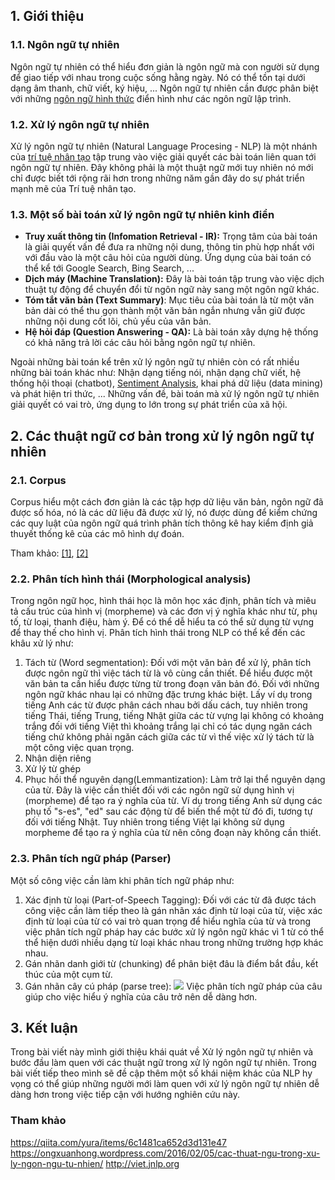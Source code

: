 ## 1. Giới thiệu
### 1.1. Ngôn ngữ tự nhiên
Ngôn ngữ tự nhiên có thể hiểu đơn giản là ngôn ngữ mà con người sử dụng để giao tiếp với nhau trong cuộc sống hằng ngày. Nó có thể tồn tại dưới dạng âm thanh, chữ viết, ký hiệu, ... Ngôn ngữ tự nhiên cần được phân biệt với những [ngôn ngữ hình thức](https://vi.wikipedia.org/wiki/Ng%C3%B4n_ng%E1%BB%AF_h%C3%ACnh_th%E1%BB%A9c) điển hình như các ngôn ngữ lập trình.
### 1.2. Xử lý ngôn ngữ tự nhiên
Xử lý ngôn ngữ tự nhiên (Natural Language Procesing - NLP) là một nhánh của [trí tuệ nhân tạo](https://vi.wikipedia.org/wiki/Tr%C3%AD_tu%E1%BB%87_nh%C3%A2n_t%E1%BA%A1o) tập trung vào việc giải quyết các bài toán liên quan tới ngôn ngữ tự nhiên. Đây không phải là một thuật ngữ mới tuy nhiên nó mới chỉ được biết tới rộng rãi hơn trong những năm gần đây do sự phát triển mạnh mẽ của Trí tuệ nhân tạo.
### 1.3. Một số bài toán xử lý ngôn ngữ tự nhiên kinh điển
* **Truy xuất thông tin (Infomation Retrieval - IR):** Trọng tâm của bài toán là giải quyết vấn đề đưa ra những nội dung, thông tin phù hợp nhất với với đầu vào là một câu hỏi của người dùng. Ứng dụng của bài toán có thể kể tới Google Search, Bing Search, ...
* **Dịch máy (Machine Translation):** Đây là bài toán tập trung vào việc dịch thuật tự động để chuyển đổi từ ngôn ngữ này sang một ngôn ngữ khác.
* **Tóm tắt văn bản (Text Summary)**: Mục tiêu của bài toán là từ một văn bản dài có thể thu gọn thành một văn bản ngắn nhưng vẫn giữ được những nội dung cốt lõi, chủ yếu của văn bản.
* **Hệ hỏi đáp (Question Answering - QA):** Là bài toán xây dựng hệ thống có khả năng trả lời các câu hỏi bằng ngôn ngữ tự nhiên.

Ngoài những bài toán kể trên xử lý ngôn ngữ tự nhiên còn có rất nhiều những bài toán khác như: Nhận dạng tiếng nói, nhận dạng chữ viết, hệ thống hội thoại (chatbot), [Sentiment Analysis](https://en.wikipedia.org/wiki/Sentiment_analysis), khai phá dữ liệu (data mining) và phát hiện tri thức, ... Những vấn đề, bài toán mà xử lý ngôn ngữ tự nhiên giải quyết có vai trò, ứng dụng to lớn trong sự phát triển của xã hội.
## 2. Các thuật ngữ cơ bản trong xử lý ngôn ngữ tự nhiên
### 2.1. Corpus
Corpus hiểu một cách đơn giản là các tập hợp dữ liệu văn bản, ngôn ngữ đã được số hóa, nó là các dữ liệu đã được xử lý, nó được dùng để kiểm chứng các quy luật của ngôn ngữ  quá trình phân tích thông kê hay kiểm định giả thuyết thống kê của các mô hình dự đoán.

Tham khảo: [[1]](http://viet.jnlp.org/tai-nguyen-ngon-ngu-tieng-viet/khai-yeu-ve-corpus), [[2]](http://viet.jnlp.org/tai-nguyen-ngon-ngu-tieng-viet/khai-yeu-ve-corpus/chuyen-sau-hon-ve-corpus)
### 2.2. Phân tích hình thái (Morphological analysis)
Trong ngôn ngữ học, hình thái học là môn học xác định, phân tích và miêu tả cấu trúc của hình vị (morpheme) và các đơn vị ý nghĩa khác như từ, phụ tố, từ loại, thanh điệu, hàm ý. Để có thể dễ hiểu ta có thể sử dụng từ vựng để thay thế cho hình vị. Phân tích hình thái trong NLP có thể kể đến các khâu xử lý như:

1. Tách từ (Word segmentation): Đối với một văn bản để xử lý, phân tích được ngôn ngữ thì việc tách từ là vô cùng cần thiết. Để hiểu được một văn bản ta cần hiểu được từng từ trong đoạn văn bản đó. Đối với những ngôn ngữ khác nhau lại có những đặc trưng khác biệt. Lấy ví dụ trong tiếng Anh các từ được phân cách nhau bởi dấu cách, tuy nhiên trong tiếng Thái, tiếng Trung, tiếng Nhật giữa các từ vựng lại không có khoảng trắng đối với tiếng Việt thì khoảng trắng lại chỉ có tác dụng ngăn cách tiếng chứ không phải ngăn cách giữa các từ vì thế việc xử lý tách từ là một công việc quan trọng.
2. Nhận diện riêng
3. Xử lý từ ghép
4. Phục hồi thể nguyên dạng(Lemmantization): Làm trở lại thể nguyên dạng của từ. Đây là việc cần thiết đối với các ngôn ngữ sử dụng hình vị (morpheme) để tạo ra ý nghĩa của từ. Ví dụ trong tiếng Anh sử dụng các phụ tố "s-es", "ed" sau các động từ để biến thể một từ đó đi, tương tự đối với tiếng Nhật. Tuy nhiên trong tiếng Việt lại không sử dụng morpheme để tạo ra ý nghĩa của từ nên công đoạn này không cần thiết.

### 2.3. Phân tích ngữ pháp (Parser)
Một số công việc cần làm khi phân tích ngữ pháp như:
1. Xác định từ loại (Part-of-Speech Tagging): Đối với các từ đã được tách công việc cần làm tiếp theo là gán nhãn xác định từ loại của từ, việc xác định từ loại của từ có vai trò quan trọng để hiểu nghĩa của từ và trong việc phân tích ngữ pháp hay các bước xử lý ngôn ngữ khác vì 1 từ có thể thể hiện dưới nhiều dạng từ loại khác nhau trong những trường hợp khác nhau.
2. Gán nhãn danh giới từ (chunking) để phân biệt đâu là điểm bắt đầu, kết thúc của một cụm từ.
3. Gán nhãn cây cú pháp (parse tree): 
![](https://images.viblo.asia/31e8943a-fb16-4391-820e-74a5b98eda88.PNG)
Việc phân tích ngữ pháp của câu giúp cho việc hiểu ý nghĩa của câu trở nên dễ dàng hơn.
## 3. Kết luận
Trong bài viết này mình giới thiệu khái quát về Xử lý ngôn ngữ tự nhiên và bước đầu làm quen với các thuật ngữ trong xử lý ngôn ngữ tự nhiên. Trong bài viết tiếp theo mình sẽ đề cập thêm một số khái niệm khác của NLP hy vọng có thể giúp những người mới làm quen với xử lý ngôn ngữ tự nhiên dễ dàng hơn trong việc tiếp cận với hướng nghiên cứu này.
### Tham khảo
https://qiita.com/yura/items/6c1481ca652d3d131e47
https://ongxuanhong.wordpress.com/2016/02/05/cac-thuat-ngu-trong-xu-ly-ngon-ngu-tu-nhien/
http://viet.jnlp.org
